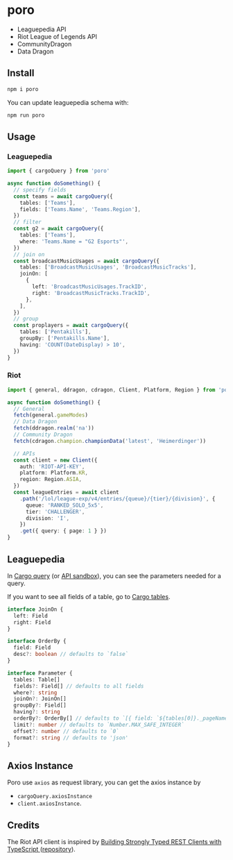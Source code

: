 # poro

- Leaguepedia API
- Riot League of Legends API
- CommunityDragon
- Data Dragon

## Install

```sh
npm i poro
```

You can update leaguepedia schema with:

```sh
npm run poro
```

## Usage

### Leaguepedia

```ts
import { cargoQuery } from 'poro'

async function doSomething() {
  // specify fields
  const teams = await cargoQuery({
    tables: ['Teams'],
    fields: ['Teams.Name', 'Teams.Region'],
  })
  // filter
  const g2 = await cargoQuery({
    tables: ['Teams'],
    where: 'Teams.Name = "G2 Esports"',
  })
  // join on
  const broadcastMusicUsages = await cargoQuery({
    tables: ['BroadcastMusicUsages', 'BroadcastMusicTracks'],
    joinOn: [
      {
        left: 'BroadcastMusicUsages.TrackID',
        right: 'BroadcastMusicTracks.TrackID',
      },
    ],
  })
  // group
  const proplayers = await cargoQuery({
    tables: ['Pentakills'],
    groupBy: ['Pentakills.Name'],
    having: 'COUNT(DateDisplay) > 10',
  })
}
```

### Riot

```ts
import { general, ddragon, cdragon, Client, Platform, Region } from 'poro'

async function doSomething() {
  // General
  fetch(general.gameModes)
  // Data Dragon
  fetch(ddragon.realm('na'))
  // Community Dragon
  fetch(cdragon.champion.championData('latest', 'Heimerdinger'))

  // APIs
  const client = new Client({
    auth: 'RIOT-API-KEY',
    platform: Platform.KR,
    region: Region.ASIA,
  })
  const leagueEntries = await client
    .path('/lol/league-exp/v4/entries/{queue}/{tier}/{division}', {
      queue: 'RANKED_SOLO_5x5',
      tier: 'CHALLENGER',
      division: 'I',
    })
    .get({ query: { page: 1 } })
}
```

## Leaguepedia

In [Cargo query](https://lol.fandom.com/wiki/Special:CargoQuery) (or [API sandbox](https://lol.fandom.com/wiki/Special:ApiSandbox)),
you can see the parameters needed for a query.

If you want to see all fields of a table, go to
[Cargo tables](https://lol.fandom.com/wiki/Special:CargoTables).

```typescript
interface JoinOn {
  left: Field
  right: Field
}

interface OrderBy {
  field: Field
  desc?: boolean // defaults to `false`
}

interface Parameter {
  tables: Table[]
  fields?: Field[] // defaults to all fields
  where?: string
  joinOn?: JoinOn[]
  groupBy?: Field[]
  having?: string
  orderBy?: OrderBy[] // defaults to `[{ field: `${tables[0]}._pageName` }]`
  limit?: number // defaults to `Number.MAX_SAFE_INTEGER`
  offset?: number // defaults to `0`
  format?: string // defaults to 'json'
}
```

## Axios Instance

Poro use `axios` as request library, you can get the axios instance by

- `cargoQuery.axiosInstance`
- `client.axiosInstance`.

## Credits

The Riot API client is inspired by [Building Strongly Typed REST Clients with TypeScript
](https://www.youtube.com/watch?v=aZ6nnGlfBG8) ([repository](https://github.com/joheredi/openjs-world-2021)).
